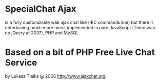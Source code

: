 SpecialChat Ajax
===========
is a fully customizable web ajax chat like (IRC commands line) but there it entertaining much more more, implemented in pure JavaScript (There was no jQuery at 2007), PHP and MySQL

Based on a bit of PHP Free Live Chat Service
===========

by Lukasz Tlalka @ 2006
http://www.ajaxchat.org
